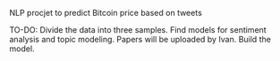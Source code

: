 NLP procjet to predict Bitcoin price based on tweets

TO-DO:
Divide the data into three samples.
Find models for sentiment analysis and topic modeling.
Papers will be uploaded by Ivan.
Build the model.
